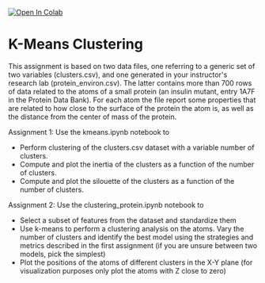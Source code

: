 [![Open In Colab](https://colab.research.google.com/assets/colab-badge.svg)](https://github.com/UNT-PHYS-3510-template/Clustering.git)

# K-Means Clustering
This assignment is based on two data files, one referring to a generic set of two variables (clusters.csv), and one generated in your instructor's research lab (protein_environ.csv). The latter contains more than 700 rows of data related to the atoms of a small protein (an insulin mutant, entry 1A7F in the Protein Data Bank). For each atom the file report some properties that are related to how close to the surface of the protein the atom is, as well as the distance from the center of mass of the protein.

Assignment 1: Use the kmeans.ipynb notebook to 
* Perform clustering of the clusters.csv dataset with a variable number of clusters.
* Compute and plot the inertia of the clusters as a function of the number of clusters.
* Compute and plot the silouette of the clusters as a function of the number of clusters. 

Assignment 2: Use the clustering_protein.ipynb notebook to
* Select a subset of features from the dataset and standardize them
* Use k-means to perform a clustering analysis on the atoms. Vary the number of clusters and identify the best model using the strategies and metrics described in the first assignment (if you are unsure between two models, pick the simplest) 
* Plot the positions of the atoms of different clusters in the X-Y plane (for visualization purposes only plot the atoms with Z close to zero)
